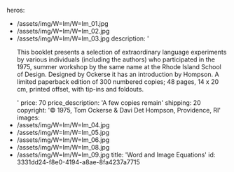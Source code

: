 heros:
  - /assets/img/W=Im/W=Im_01.jpg
  - /assets/img/W=Im/W=Im_02.jpg
  - /assets/img/W=Im/W=Im_03.jpg
description: '<p>This booklet presents a selection of extraordinary language experiments by various individuals (including the authors) who participated in the 1975, summer workshop by the same name at the Rhode Island School of Design. Designed by Ockerse it has an introduction by Hompson. A limited paperback edition of 300 numbered copies; 48 pages, 14 x 20 cm, printed offset, with tip-ins and foldouts.<br></p>'
price: 70
price_description: 'A few copies remain'
shipping: 20
copyright: '© 1975, Tom Ockerse & Davi Det Hompson, Providence, RI'
images:
  - /assets/img/W=Im/W=Im_04.jpg
  - /assets/img/W=Im/W=Im_05.jpg
  - /assets/img/W=Im/W=Im_06.jpg
  - /assets/img/W=Im/W=Im_08.jpg
  - /assets/img/W=Im/W=Im_09.jpg
title: 'Word and Image Equations'
id: 3331dd24-f8e0-4194-a8ae-8fa4237a7715
